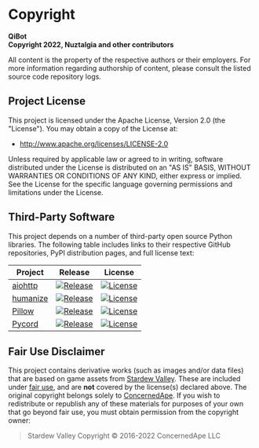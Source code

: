 # Copyright

**QiBot**\
**Copyright 2022, Nuztalgia and other contributors**

All content is the property of the respective authors or their employers. For
more information regarding authorship of content, please consult the listed
source code repository logs.

## Project License

This project is licensed under the Apache License, Version 2.0 (the "License").
You may obtain a copy of the License at:

- <http://www.apache.org/licenses/LICENSE-2.0>

Unless required by applicable law or agreed to in writing, software
distributed under the License is distributed on an "AS IS" BASIS,
WITHOUT WARRANTIES OR CONDITIONS OF ANY KIND, either express or implied.
See the License for the specific language governing permissions and
limitations under the License.

## Third-Party Software

This project depends on a number of third-party open source Python libraries.
The following table includes links to their respective GitHub repositories,
PyPI distribution pages, and full license text:

| Project | Release | License |
| ------- | ------- | ------- |
| [aiohttp](https://github.com/aio-libs/aiohttp) | [![Release](https://img.shields.io/pypi/v/aiohttp)](https://pypi.org/project/aiohttp/) | [![License](https://img.shields.io/pypi/l/aiohttp)](https://github.com/aio-libs/aiohttp/blob/master/LICENSE.txt) |
| [humanize](https://github.com/python-humanize/humanize) | [![Release](https://img.shields.io/pypi/v/humanize)](https://pypi.org/project/humanize/) | [![License](https://img.shields.io/pypi/l/humanize)](https://github.com/python-humanize/humanize/blob/main/LICENCE) |
| [Pillow](https://github.com/python-pillow/Pillow) | [![Release](https://img.shields.io/pypi/v/Pillow)](https://pypi.org/project/Pillow/) | [![License](https://img.shields.io/pypi/l/Pillow)](https://github.com/python-pillow/Pillow/blob/main/LICENSE) |
| [Pycord](https://github.com/Pycord-Development/pycord) | [![Release](https://img.shields.io/pypi/v/py-cord)](https://pypi.org/project/py-cord/) | [![License](https://img.shields.io/pypi/l/py-cord)](https://github.com/Pycord-Development/pycord/blob/master/LICENSE) |

## Fair Use Disclaimer

This project contains derivative works (such as images and/or data files) that
are based on game assets from [Stardew Valley](https://www.stardewvalley.net/).
These are included under [fair use](https://www.copyright.gov/fair-use/), and
are **not** covered by the license(s) declared above. The original copyright
belongs solely to [ConcernedApe](https://twitter.com/ConcernedApe). If you wish
to redistribute or republish any of these materials for purposes of your own
that go beyond fair use, you must obtain permission from the copyright owner:

> Stardew Valley Copyright © 2016-2022 ConcernedApe LLC
